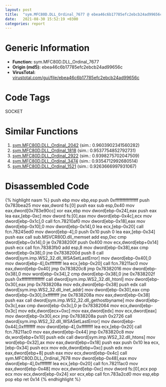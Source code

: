 ```yaml
---
layout: post
title:  "sym.MFC80D.DLL_Ordinal_7677 @ ebea46c6b17785efc2ebcb24ad99656c"
date:   2021-08-30 15:52:19 +0300
categories: report
---
```


# Generic Information
- **Function:** sym.MFC80D.DLL\_Ordinal\_7677
- **Origin (md5):** ebea46c6b17785efc2ebcb24ad99656c
- **VirusTotal:** [virustotal.com/gui/file/ebea46c6b17785efc2ebcb24ad99656c][virustotal_ref]

# Code Tags
<span class="tag" id="SOCKET">SOCKET</span>


# Similar Functions

1. [sym.MFC80D.DLL\_Ordinal\_2042][similar_1_ref] (sim.: 0.9603902341560282)
2. [sym.MFC80D.DLL\_Ordinal\_1818][similar_2_ref] (sim.: 0.9537754852792731)
3. [sym.MFC80D.DLL\_Ordinal\_2922][similar_3_ref] (sim.: 0.9398275702047509)
4. [sym.MFC80D.DLL\_Ordinal\_3474][similar_4_ref] (sim.: 0.9354712992680514)
5. [sym.MFC80D.DLL\_Ordinal\_1521][similar_5_ref] (sim.: 0.9263666997931067)


# Disassembled Code

{% highlight nasm %}
push ebp
mov ebp,esp
push 0xffffffffffffffff
push 0x783bea25
mov eax,dword fs:[0]
push eax
sub esp,0x40
mov eax,dword[0x783e90cc]
xor eax,ebp
mov dword[ebp-0x24],eax
push eax
lea eax,[ebp-0xc]
mov dword fs:[0],eax
mov dword[ebp-0x4c],ecx
mov dword[ebp-0x1c],0
call fcn.78210af0
mov dword[ebp-0x18],eax
mov dword[ebp-0x10],0
mov dword[ebp-0x14],0
lea ecx,[ebp-0x20]
call fcn.78245ed0
mov dword[ebp-4],0
push 0x10
push 0
lea eax,[ebp-0x34]
push eax
call sub.MSVCR80D.dll_memset
add esp,0xc
cmp dword[ebp+0x14],0
je 0x7838200f
push 0x400
mov ecx,dword[ebp+0x14]
push ecx
call fcn.78383fb0
add esp,8
mov dword[ebp-0x38],eax
cmp dword[ebp-0x38],0
jne 0x7838200d
push 8
call dword[sym.imp.WS2_32.dll_WSASetLastError]
mov dword[ebp-0x40],0
mov dword[ebp-4],0xffffffff
lea ecx,[ebp-0x20]
call fcn.78211ac0
mov eax,dword[ebp-0x40]
jmp 0x783820c8
jmp 0x78382016
mov dword[ebp-0x38],0
mov word[ebp-0x34],2
cmp dword[ebp-0x38],0
jne 0x7838202f
push 0xffffffffffffffff
call dword[sym.imp.WS2_32.dll_htonl]
mov dword[ebp-0x30],eax
jmp 0x7838208a
mov edx,dword[ebp-0x38]
push edx
call dword[sym.imp.WS2_32.dll_inet_addr]
mov dword[ebp-0x30],eax
cmp dword[ebp-0x30],0xffffffff
jne 0x7838208a
mov eax,dword[ebp-0x38]
push eax
call dword[sym.imp.WS2_32.dll_gethostbyname]
mov dword[ebp-0x3c],eax
cmp dword[ebp-0x3c],0
je 0x78382064
mov ecx,dword[ebp-0x3c]
mov edx,dword[ecx+0xc]
mov eax,dword[edx]
mov ecx,dword[eax]
mov dword[ebp-0x30],ecx
jmp 0x7838208a
push 0x2726
call dword[sym.imp.WS2_32.dll_WSASetLastError]
mov dword[ebp-0x44],0xffffffff
mov dword[ebp-4],0xffffffff
lea ecx,[ebp-0x20]
call fcn.78211ac0
mov eax,dword[ebp-0x44]
jmp 0x783820c8
mov dx,word[ebp+0x10]
push edx
call dword[sym.imp.WS2_32.dll_htons]
mov word[ebp-0x32],ax
mov eax,dword[ebp+0x18]
push eax
push 0x10
lea ecx,[ebp-0x34]
push ecx
mov edx,dword[ebp+0xc]
push edx
mov eax,dword[ebp+8]
push eax
mov ecx,dword[ebp-0x4c]
call sym.MFC80D.DLL_Ordinal_7678
mov dword[ebp-0x48],eax
mov dword[ebp-4],0xffffffff
lea ecx,[ebp-0x20]
call fcn.78211ac0
mov eax,dword[ebp-0x48]
mov ecx,dword[ebp-0xc]
mov dword fs:[0],ecx
pop ecx
mov ecx,dword[ebp-0x24]
xor ecx,ebp
call fcn.783a2cd0
mov esp,ebp
pop ebp
ret 0x14
{% endhighlight %}


[similar_1_ref]: /report/sym.MFC80D.DLL_Ordinal_2042@ebea46c6b17785efc2ebcb24ad99656c
[similar_2_ref]: /report/sym.MFC80D.DLL_Ordinal_1818@ebea46c6b17785efc2ebcb24ad99656c
[similar_3_ref]: /report/sym.MFC80D.DLL_Ordinal_2922@ebea46c6b17785efc2ebcb24ad99656c
[similar_4_ref]: /report/sym.MFC80D.DLL_Ordinal_3474@ebea46c6b17785efc2ebcb24ad99656c
[similar_5_ref]: /report/sym.MFC80D.DLL_Ordinal_1521@ebea46c6b17785efc2ebcb24ad99656c
[virustotal_ref]: https://www.virustotal.com/gui/file/ebea46c6b17785efc2ebcb24ad99656c